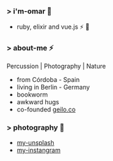 ### > i'm-omar 🎋

- ruby, elixir and vue.js ⚡ 🎎

### > about-me ⚡

Percussion | Photography | Nature

-  from Córdoba - Spain 
-  living in Berlin - Germany
-  bookworm
-  awkward hugs
-  co-founded [geilo.co](https://geilo.co)

### > photography 🎴

- [my-unsplash](https://unsplash.com/@omarsotillo)
- [my-instangram](https://www.instagram.com/omar.sotillo/)
